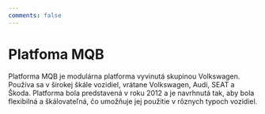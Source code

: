 ```yaml
---
comments: false
---
```


# Platfoma MQB

Platforma MQB je modulárna platforma vyvinutá skupinou Volkswagen. Používa sa v širokej škále vozidiel, vrátane Volkswagen, Audi, SEAT a Škoda. Platforma bola predstavená v roku 2012 a je navrhnutá tak, aby bola flexibilná a škálovateľná, čo umožňuje jej použitie v rôznych typoch vozidiel.
